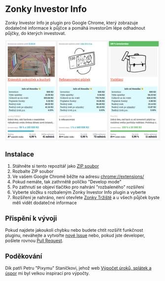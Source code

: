 # Zonky Investor Info

Zonky Investor Info je plugin pro Google Chrome, který zobrazuje dodatečné informace k půjčce a pomáhá investorům lépe odhadnout půjčky, do kterých investovat.

![Zonky Investor Info](screens/screen.png)

## Instalace

1. Stáhněte si tento repozitář jako [ZIP soubor](https://github.com/JanPetr/zonky-investor-info/archive/master.zip)
2. Rozbalte ZIP soubor
3. Ve vašem Google Chromě běžte na adresu [chrome://extensions/](chrome://extensions/)
4. Pokud nemáte, tak zathrnětě políčko "Develop mode"
5. Po zathnutí se objeví tlačítko pro nahrání "rozbaleného" rozšíření
6. Vyberte složku s rozbaleným Zonky Investor Info plugin a vyberte
7. Rozšíření je nahráno, není otevřete [Zonky Tržiště](https://app.zonky.cz/) a u všech půjček byste měli vidět dodatečné informace

## Přispění k vývoji

Pokud najdete jakoukoli chybku nebo budete chtít rozšiřit funkčnost pluginu, neváhejte a vytvořte [nové Issue](https://github.com/JanPetr/zonky-investor-info/issues/new) nebo, pokud jste developer, pošlete rovnou [Pull Request](https://github.com/JanPetr/zonky-investor-info/compare).

## Poděkování

Dík patří Petru "Pixymu" Staníčkovi, jehož web [Výpočet úroků, splátek a úspor](http://www.pixy.cz/apps/uroky/) mi byl velkou inspirací pro výpočty.
